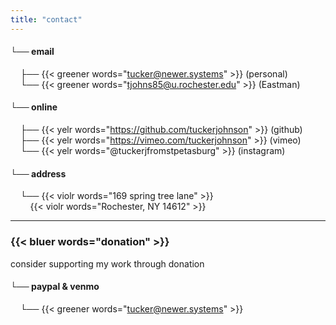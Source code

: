 ```yaml
---
title: "contact"
---
```

#### └── email
&nbsp;&nbsp;&nbsp;&nbsp;├── {{< greener words="tucker@newer.systems" >}} (personal)\
&nbsp;&nbsp;&nbsp;&nbsp;└── {{< greener words="tjohns85@u.rochester.edu" >}} (Eastman)
#### └── online
&nbsp;&nbsp;&nbsp;&nbsp;├── {{< yelr words="https://github.com/tuckerjohnson" >}} (github)\
&nbsp;&nbsp;&nbsp;&nbsp;├── {{< yelr words="https://vimeo.com/tuckerjohnson" >}} (vimeo)\
&nbsp;&nbsp;&nbsp;&nbsp;└── {{< yelr words="@tuckerjfromstpetasburg" >}} (instagram)
#### └── address
&nbsp;&nbsp;&nbsp;&nbsp;└── {{< violr words="169 spring tree lane" >}}\
&nbsp;&nbsp;&nbsp;&nbsp;&nbsp;&nbsp;&nbsp;&nbsp;{{< violr words="Rochester, NY 14612" >}}
***
### {{< bluer words="donation" >}}
consider supporting my work through donation
#### └── paypal & venmo
&nbsp;&nbsp;&nbsp;&nbsp;└── {{< greener words="tucker@newer.systems" >}}
